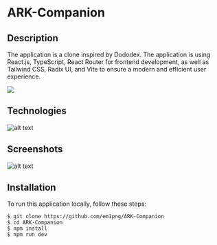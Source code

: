 # ARK-Companion

## Description

The application is a clone inspired by Dododex. 
The application is using React.js, TypeScript, React Router for frontend development, as well as Tailwind CSS, Radix UI, and Vite to ensure a modern and efficient user experience.

[<img src="https://i.imgur.com/h0PE4fj.png">](https://ark-companion.vercel.app/)

## Technologies
![alt text](https://i.imgur.com/ZslEwPU.png)

## Screenshots
![alt text](https://i.imgur.com/rCnrLGv.png)

## Installation
To run this application locally, follow these steps:

```
$ git clone https://github.com/em1png/ARK-Companion
$ cd ARK-Companion
$ npm install
$ npm run dev
```
